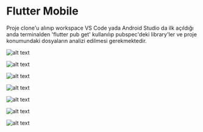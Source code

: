 # Flutter Mobile

Proje clone'u alınıp workspace VS Code yada Android Studio da ilk açıldığı anda terminalden 'flutter pub get' kullanılıp 
pubspec'deki library'ler ve proje konumundaki dosyaların analizi edilmesi gerekmektedir.


![alt text](https://raw.githubusercontent.com/metintaslik/RiseTech/master/risetechmobile/Mobil1.png)

![alt text](https://raw.githubusercontent.com/metintaslik/RiseTech/master/risetechmobile/Mobil2.png)

![alt text](https://raw.githubusercontent.com/metintaslik/RiseTech/master/risetechmobile/Mobil3.png)

![alt text](https://raw.githubusercontent.com/metintaslik/RiseTech/master/risetechmobile/Mobil4.png)

![alt text](https://raw.githubusercontent.com/metintaslik/RiseTech/master/risetechmobile/Mobil5.png)

![alt text](https://raw.githubusercontent.com/metintaslik/RiseTech/master/risetechmobile/Mobil6.png)

![alt text](https://raw.githubusercontent.com/metintaslik/RiseTech/master/risetechmobile/Mobil7.png)
